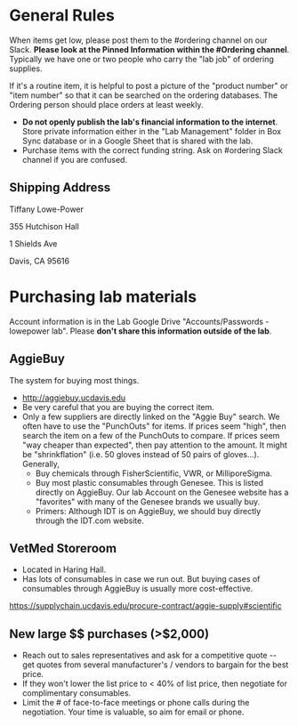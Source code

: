 # General Rules

When items get low, please post them to the #ordering channel on our Slack. **Please look at the Pinned Information within the #Ordering channel**. Typically we have one or two people who carry the "lab job" of ordering supplies.

If it's a routine item, it is helpful to post a picture of the "product number" or "item number" so that it can be searched on the ordering databases. The Ordering person should place orders at least weekly. 

* **Do not openly publish the lab's financial information to the internet**. Store private information either in the "Lab Management" folder in Box Sync database or in a Google Sheet that is shared with the lab. 
* Purchase items with the correct funding string. Ask on #ordering Slack channel if you are confused. 

## Shipping Address
Tiffany Lowe-Power

355 Hutchison Hall

1 Shields Ave

Davis, CA 95616

# Purchasing lab materials
Account information is in the Lab Google Drive "Accounts/Passwords - lowepower lab". Please **don't share this information outside of the lab**. 

## AggieBuy
The system for buying most things. 
* http://aggiebuy.ucdavis.edu
* Be very careful that you are buying the correct item.
* Only a few suppliers are directly linked on the "Aggie Buy" search. We often have to use the "PunchOuts" for items. If prices seem "high", then search the item on a few of the PunchOuts to compare. If prices seem "way cheaper than expected", then pay attention to the amount. It might be "shrinkflation" (i.e. 50 gloves instead of 50 pairs of gloves...). Generally, 
  * Buy chemicals through FisherScientific, VWR, or MilliporeSigma.  
  * Buy most plastic consumables through Genesee. This is listed directly on AggieBuy.  Our lab Account on the Genesee website has a "favorites" with many of the Genesee brands we usually buy.
  * Primers: Although IDT is on AggieBuy, we should buy directly through the IDT.com website. 

## VetMed Storeroom 
* Located in Haring Hall.  
* Has lots of consumables in case we run out. But buying cases of consumables through AggieBuy is usually more cost-effective. 

https://supplychain.ucdavis.edu/procure-contract/aggie-supply#scientific

## New large $$ purchases (>$2,000)
* Reach out to sales representatives and ask for a competitive quote -- get quotes from several manufacturer's / vendors to bargain for the best price.
* If they won't lower the list price to < 40% of list price, then negotiate for complimentary consumables. 
* Limit the # of face-to-face meetings or phone calls during the negotiation.  Your time is valuable, so aim for email or phone. 
